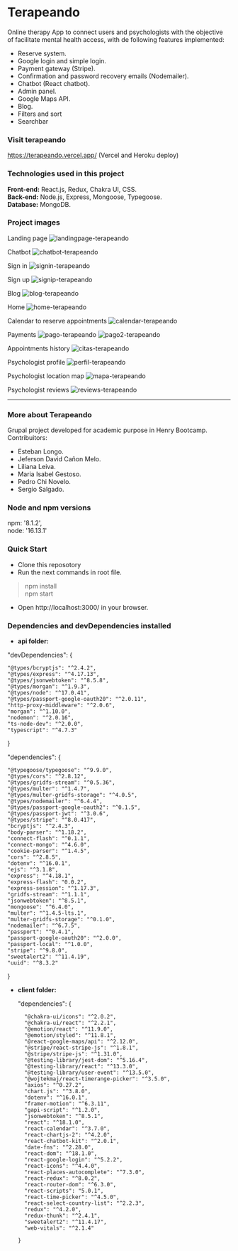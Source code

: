 # Terapeando

Online therapy App to connect users and psychologists with the objective of facilitate mental health access, with de following features implemented:
- Reserve system.
- Google login and simple login.
- Payment gateway (Stripe).
- Confirmation and password recovery emails (Nodemailer).
- Chatbot (React chatbot).
- Admin panel.
- Google Maps API.
- Blog.
- Filters and sort
- Searchbar

### Visit terapeando

https://terapeando.vercel.app/ (Vercel and Heroku deploy)

### Technologies used in this project

<b>Front-end:</b> React.js, Redux, Chakra UI, CSS.</br>
<b>Back-end:</b> Node.js, Express, Mongoose, Typegoose.</br>
<b>Database:</b> MongoDB.

### Project images

Landing page
![landingpage-terapeando](https://user-images.githubusercontent.com/94813118/177249911-0f954ae7-da3a-4b22-8c42-619a4824b203.png)

Chatbot
![chatbot-terapeando](https://user-images.githubusercontent.com/94813118/177249931-50817dc0-0a4c-4168-bed1-8d82f34fba6e.png)

Sign in
![signin-terapeando](https://user-images.githubusercontent.com/94813118/177249975-ce064b81-c4c2-4c6b-8679-5f82df6d4e58.png)

Sign up
![signip-terapeando](https://user-images.githubusercontent.com/94813118/177249983-1f1500e2-f7aa-44fa-b183-f7aa86caa70e.png)

Blog
![blog-terapeando](https://user-images.githubusercontent.com/94813118/177250011-02107ad4-41fa-42cf-9ee0-ce77fff4e68c.png)

Home
![home-terapeando](https://user-images.githubusercontent.com/94813118/177249946-739ffe29-55a6-48bf-bb6b-467f1cf695b6.png)

Calendar to reserve appointments
![calendar-terapeando](https://user-images.githubusercontent.com/94813118/177249997-5ea6a1b8-2311-4fa5-9d57-18a859fa737f.png)

Payments
![pago-terapeando](https://user-images.githubusercontent.com/94813118/177251251-3b66d92f-538c-4978-bc6d-1b43f1f32764.png)
![pago2-terapeando](https://user-images.githubusercontent.com/94813118/177251260-a3c73bd3-6804-48d9-9e58-c7ec8b01ea44.png)

Appointments history
![citas-terapeando](https://user-images.githubusercontent.com/94813118/177250060-97a0e35b-f13d-408f-befb-243b6b3d9eef.png)

Psychologist profile
![perfil-terapeando](https://user-images.githubusercontent.com/94813118/177250067-49d70e65-8d6b-4c2e-83bd-783d3140b620.png)

Psychologist location map
![mapa-terapeando](https://user-images.githubusercontent.com/94813118/177250077-d54d1481-3cd6-4557-9f81-2e2f9df54c95.png)

Psychologist reviews
![reviews-terapeando](https://user-images.githubusercontent.com/94813118/177250102-81fe04cb-8e65-4cce-a1cd-7fa36d499c45.png)

---

### More about Terapeando

Grupal project developed for academic purpose in Henry Bootcamp.</br>
Contribuitors:
- Esteban Longo.
- Jeferson David Cañon Melo.
- Liliana Leiva.
- Maria Isabel Gestoso.
- Pedro Chi Novelo.
- Sergio Salgado.

### Node and npm versions
npm: '8.1.2', </br>
node: '16.13.1'

### Quick Start

- Clone this reposotory
- Run the next commands in root file.
> npm install </br>
> npm start
- Open http://localhost:3000/ in your browser.

### Dependencies and devDependencies installed

- <b>api folder:</b>

"devDependencies": {

    "@types/bcryptjs": "^2.4.2",
    "@types/express": "^4.17.13",
    "@types/jsonwebtoken": "^8.5.8",
    "@types/morgan": "^1.9.3",
    "@types/node": "^17.0.41",
    "@types/passport-google-oauth20": "^2.0.11",
    "http-proxy-middleware": "^2.0.6",
    "morgan": "^1.10.0",
    "nodemon": "^2.0.16",
    "ts-node-dev": "^2.0.0",
    "typescript": "^4.7.3"

}

"dependencies": {
  
    "@typegoose/typegoose": "^9.9.0",
    "@types/cors": "^2.8.12",
    "@types/gridfs-stream": "^0.5.36",
    "@types/multer": "^1.4.7",
    "@types/multer-gridfs-storage": "^4.0.5",
    "@types/nodemailer": "^6.4.4",
    "@types/passport-google-oauth2": "^0.1.5",
    "@types/passport-jwt": "^3.0.6",
    "@types/stripe": "^8.0.417",
    "bcryptjs": "^2.4.3",
    "body-parser": "^1.18.2",
    "connect-flash": "^0.1.1",
    "connect-mongo": "^4.6.0",
    "cookie-parser": "^1.4.5",
    "cors": "^2.8.5",
    "dotenv": "^16.0.1",
    "ejs": "^3.1.8",
    "express": "^4.18.1",
    "express-flash": "0.0.2",
    "express-session": "^1.17.3",
    "gridfs-stream": "^1.1.1",
    "jsonwebtoken": "^8.5.1",
    "mongoose": "^6.4.0",
    "multer": "^1.4.5-lts.1",
    "multer-gridfs-storage": "^0.1.0",
    "nodemailer": "^6.7.5",
    "passport": "^0.4.1",
    "passport-google-oauth20": "^2.0.0",
    "passport-local": "^1.0.0",
    "stripe": "^9.8.0",
    "sweetalert2": "^11.4.19",
    "uuid": "^8.3.2"
    
 }

- <b>client folder:</b>

  "dependencies": {
  
  ```
    "@chakra-ui/icons": "^2.0.2",
    "@chakra-ui/react": "^2.2.1",
    "@emotion/react": "^11.9.0",
    "@emotion/styled": "^11.8.1",
    "@react-google-maps/api": "^2.12.0",
    "@stripe/react-stripe-js": "^1.8.1",
    "@stripe/stripe-js": "^1.31.0",
    "@testing-library/jest-dom": "^5.16.4",
    "@testing-library/react": "^13.3.0",
    "@testing-library/user-event": "^13.5.0",
    "@wojtekmaj/react-timerange-picker": "^3.5.0",
    "axios": "^0.27.2",
    "chart.js": "^3.8.0",
    "dotenv": "^16.0.1",
    "framer-motion": "^6.3.11",
    "gapi-script": "^1.2.0",
    "jsonwebtoken": "^8.5.1",
    "react": "^18.1.0",
    "react-calendar": "^3.7.0",
    "react-chartjs-2": "^4.2.0",
    "react-chatbot-kit": "^2.0.1",
    "date-fns": "^2.28.0",
    "react-dom": "^18.1.0",
    "react-google-login": "^5.2.2",
    "react-icons": "^4.4.0",
    "react-places-autocomplete": "^7.3.0",
    "react-redux": "^8.0.2",
    "react-router-dom": "^6.3.0",
    "react-scripts": "5.0.1",
    "react-time-picker": "^4.5.0",
    "react-select-country-list": "^2.2.3",
    "redux": "^4.2.0",
    "redux-thunk": "^2.4.1",
    "sweetalert2": "^11.4.17",
    "web-vitals": "^2.1.4"
    
  }
        
